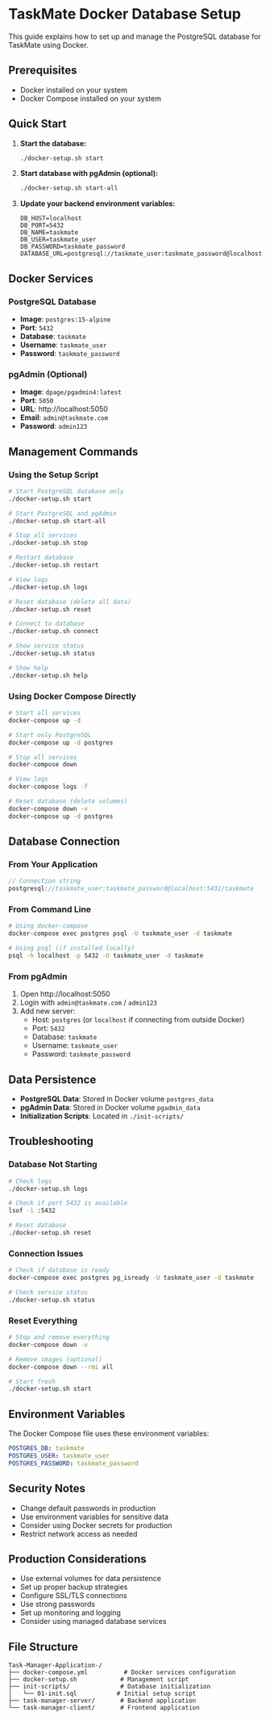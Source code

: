 # TaskMate Docker Database Setup

This guide explains how to set up and manage the PostgreSQL database for TaskMate using Docker.

## Prerequisites

- Docker installed on your system
- Docker Compose installed on your system

## Quick Start

1. **Start the database:**
   ```bash
   ./docker-setup.sh start
   ```

2. **Start database with pgAdmin (optional):**
   ```bash
   ./docker-setup.sh start-all
   ```

3. **Update your backend environment variables:**
   ```env
   DB_HOST=localhost
   DB_PORT=5432
   DB_NAME=taskmate
   DB_USER=taskmate_user
   DB_PASSWORD=taskmate_password
   DATABASE_URL=postgresql://taskmate_user:taskmate_password@localhost:5432/taskmate
   ```

## Docker Services

### PostgreSQL Database
- **Image**: `postgres:15-alpine`
- **Port**: `5432`
- **Database**: `taskmate`
- **Username**: `taskmate_user`
- **Password**: `taskmate_password`

### pgAdmin (Optional)
- **Image**: `dpage/pgadmin4:latest`
- **Port**: `5050`
- **URL**: http://localhost:5050
- **Email**: `admin@taskmate.com`
- **Password**: `admin123`

## Management Commands

### Using the Setup Script

```bash
# Start PostgreSQL database only
./docker-setup.sh start

# Start PostgreSQL and pgAdmin
./docker-setup.sh start-all

# Stop all services
./docker-setup.sh stop

# Restart database
./docker-setup.sh restart

# View logs
./docker-setup.sh logs

# Reset database (delete all data)
./docker-setup.sh reset

# Connect to database
./docker-setup.sh connect

# Show service status
./docker-setup.sh status

# Show help
./docker-setup.sh help
```

### Using Docker Compose Directly

```bash
# Start all services
docker-compose up -d

# Start only PostgreSQL
docker-compose up -d postgres

# Stop all services
docker-compose down

# View logs
docker-compose logs -f

# Reset database (delete volumes)
docker-compose down -v
docker-compose up -d postgres
```

## Database Connection

### From Your Application
```javascript
// Connection string
postgresql://taskmate_user:taskmate_password@localhost:5432/taskmate
```

### From Command Line
```bash
# Using docker-compose
docker-compose exec postgres psql -U taskmate_user -d taskmate

# Using psql (if installed locally)
psql -h localhost -p 5432 -U taskmate_user -d taskmate
```

### From pgAdmin
1. Open http://localhost:5050
2. Login with `admin@taskmate.com` / `admin123`
3. Add new server:
   - Host: `postgres` (or `localhost` if connecting from outside Docker)
   - Port: `5432`
   - Database: `taskmate`
   - Username: `taskmate_user`
   - Password: `taskmate_password`

## Data Persistence

- **PostgreSQL Data**: Stored in Docker volume `postgres_data`
- **pgAdmin Data**: Stored in Docker volume `pgadmin_data`
- **Initialization Scripts**: Located in `./init-scripts/`

## Troubleshooting

### Database Not Starting
```bash
# Check logs
./docker-setup.sh logs

# Check if port 5432 is available
lsof -i :5432

# Reset database
./docker-setup.sh reset
```

### Connection Issues
```bash
# Check if database is ready
docker-compose exec postgres pg_isready -U taskmate_user -d taskmate

# Check service status
./docker-setup.sh status
```

### Reset Everything
```bash
# Stop and remove everything
docker-compose down -v

# Remove images (optional)
docker-compose down --rmi all

# Start fresh
./docker-setup.sh start
```

## Environment Variables

The Docker Compose file uses these environment variables:

```yaml
POSTGRES_DB: taskmate
POSTGRES_USER: taskmate_user
POSTGRES_PASSWORD: taskmate_password
```

## Security Notes

- Change default passwords in production
- Use environment variables for sensitive data
- Consider using Docker secrets for production
- Restrict network access as needed

## Production Considerations

- Use external volumes for data persistence
- Set up proper backup strategies
- Configure SSL/TLS connections
- Use strong passwords
- Set up monitoring and logging
- Consider using managed database services

## File Structure

```
Task-Manager-Application-/
├── docker-compose.yml          # Docker services configuration
├── docker-setup.sh            # Management script
├── init-scripts/              # Database initialization
│   └── 01-init.sql           # Initial setup script
├── task-manager-server/       # Backend application
└── task-manager-client/       # Frontend application
``` 